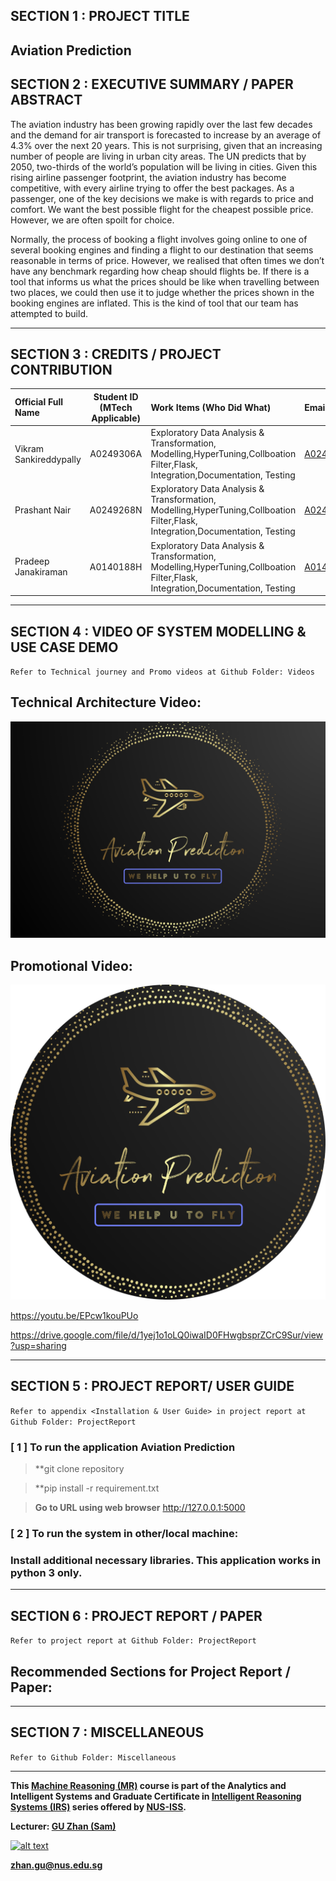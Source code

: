 
## SECTION 1 : PROJECT TITLE
## Aviation Prediction 

## SECTION 2 : EXECUTIVE SUMMARY / PAPER ABSTRACT

The aviation industry has been growing rapidly over the last few decades and the demand for air transport is forecasted to increase by an average of 4.3% over the next 20 years. This is not surprising, given that an increasing number of people are living in urban city areas. The UN predicts that by 2050, two-thirds of the world’s population will be living in cities. Given this rising airline passenger footprint, the aviation industry has become competitive, with every airline trying to offer the best packages. As a passenger, one of the key decisions we make is with regards to price and comfort. We want the best possible flight for the cheapest possible price. However, we are often spoilt for choice.

Normally, the process of booking a flight involves going online to one of several booking engines and finding a flight to our destination that seems reasonable in terms of price. However, we realised that often times we don’t have any benchmark regarding how cheap should flights be. If there is a tool that informs us what the prices should be like when travelling between two places, we could then use it to judge whether the prices shown in the booking engines are inflated. This is the kind of tool that our team has attempted to build.


---

## SECTION 3 : CREDITS / PROJECT CONTRIBUTION

| Official Full Name        | Student ID (MTech Applicable)  | Work Items (Who Did What) | Email (Optional) |
| :------------------------|:-------------------------------:| :---------------------------| :-----|
| Vikram Sankireddypally   | A0249306A | Exploratory Data Analysis & Transformation, Modelling,HyperTuning,Collboation Filter,Flask, Integration,Documentation, Testing| A0249306A@u.nus.edu |
| Prashant Nair                | A0249268N | Exploratory Data Analysis & Transformation, Modelling,HyperTuning,Collboation Filter,Flask, Integration,Documentation, Testing| A0249268N@u.nus.edu |
| Pradeep Janakiraman      | A0140188H | Exploratory Data Analysis & Transformation, Modelling,HyperTuning,Collboation Filter,Flask, Integration,Documentation, Testing| A0140188H@u.nus.edu |


---

## SECTION 4 : VIDEO OF SYSTEM MODELLING & USE CASE DEMO

`Refer to Technical journey and Promo videos at Github Folder: Videos`

##  Technical Architecture Video:


[![Watch the video](/Miscellaneous/company_logo.png)](https://www.youtube.com/embed/C6wgWhk-iK8)


## Promotional Video:

[![Watch the video](/Miscellaneous/product_logo_circle.png)](https://youtu.be/EPcw1kouPUo)

https://youtu.be/EPcw1kouPUo


https://drive.google.com/file/d/1yej1o1oLQ0iwaID0FHwgbsprZCrC9Sur/view?usp=sharing

---

## SECTION 5 : PROJECT REPORT/ USER GUIDE

`Refer to appendix <Installation & User Guide> in project report at Github Folder: ProjectReport`

### [ 1 ] To run the application Aviation Prediction

> **git clone repository 

> **pip install -r requirement.txt

> **Go to URL using web browser**   http://127.0.0.1:5000

### [ 2 ] To run the system in other/local machine:
### Install additional necessary libraries. This application works in python 3 only.

 

---
## SECTION 6 : PROJECT REPORT / PAPER

`Refer to project report at Github Folder: ProjectReport`

**Recommended Sections for Project Report / Paper:**
- 

---
## SECTION 7 : MISCELLANEOUS

`Refer to Github Folder: Miscellaneous`

---

**This [Machine Reasoning (MR)](https://www.iss.nus.edu.sg/executive-education/course/detail/machine-reasoning "Machine Reasoning") course is part of the Analytics and Intelligent Systems and Graduate Certificate in [Intelligent Reasoning Systems (IRS)](https://www.iss.nus.edu.sg/stackable-certificate-programmes/intelligent-systems "Intelligent Reasoning Systems") series offered by [NUS-ISS](https://www.iss.nus.edu.sg "Institute of Systems Science, National University of Singapore").**

**Lecturer: [GU Zhan (Sam)](https://www.iss.nus.edu.sg/about-us/staff/detail/201/GU%20Zhan "GU Zhan (Sam)")**

[![alt text](https://www.iss.nus.edu.sg/images/default-source/About-Us/7.6.1-teaching-staff/sam-website.tmb-.png "Let's check Sam' profile page")](https://www.iss.nus.edu.sg/about-us/staff/detail/201/GU%20Zhan)

**zhan.gu@nus.edu.sg**
